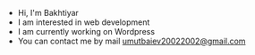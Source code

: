 - Hi, I'm Bakhtiyar
- I am interested in web development
- I am currently working on Wordpress
- You can contact me by mail umutbaiev20022002@gmail.com
